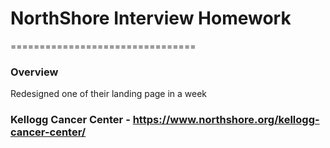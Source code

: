 # NorthShore Interview Homework

================================

### Overview

Redesigned one of their landing page in a week

### Kellogg Cancer Center - https://www.northshore.org/kellogg-cancer-center/
